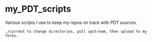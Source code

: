 my_PDT_scripts
==============

Various scripts I use to keep my repos on track with PDT sources.

    ./current to change directories, pull upstream, then upload to my forks.
